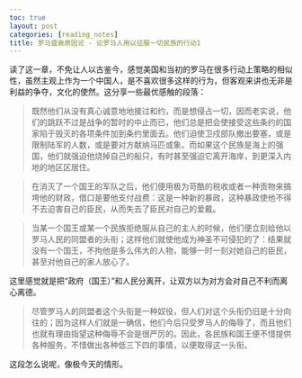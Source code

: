 ```yaml
---
toc: true
layout: post
categories: [reading_notes]
title: 罗马盛衰原因论 - 论罗马人用以征服一切民族的行动1
---
```

读了这一章，不免让人以古鉴今，感觉美国和当初的罗马在很多行动上策略的相似性，虽然主观上作为一个中国人，是不喜欢很多这样的行为，但客观来讲也无非是利益的争夺，文化的使然。这分享一些最优感触的段落：
> 既然他们从没有真心诚意地地接过和约，而是想侵占一切，因而老实说，他们的跳跃不过是战争的暂时的中止而已，他们总是把会使接受这些条约的国家陷于毁灭的各项条件加到条约里面去。他们迫使卫戍部队撤出要塞，或是限制陆军的人数，或是要对方献纳马匹或象。而如果这个民族是海上的强国，他们就强迫他烧掉自己的船只，有时甚至强迫它离开海岸，到更深入内地的地区区居住。

> 在消灭了一个国王的军队之后，他们便用极为苛酷的税收或者一种贡物来搞垮他的财政，借口是要他支付战费：这是一种新的暴政，这种暴政使他不得不去迫害自己的臣民，从而失去了臣民对自己的爱戴。

> 当某一个国王或某一个民族拒绝服从自己的主人的时候，他们便立刻给他以罗马人民的同盟者的头衔；这样他们就使他成为神圣不可侵犯的了：结果就没有一个国王，不拘他是多么伟大的人物，能够一时一刻对她自己的臣民，甚至对他自己的家人放心了。

这里感觉就是把“政府（国王）”和人民分离开，让双方以为对方会对自己不利而离心离德。

> 尽管罗马人的同盟者这个头衔是一种奴役，但人们对这个头衔仍旧是十分向往的；因为这样人们就是一确信，他们今后只受罗马人的侮辱了，而且他们也就有理由指望这种侮辱不会是很严厉的。因此，各民族和国王便不惜提供各种服务，不惜做出各种低三下四的事情，以便取得这一头衔。

这段怎么说呢，像极今天的情形。

